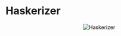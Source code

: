 # Haskerizer
<p align="center">
  <img src="https://ibb.co/mbbWmd" alt="Haskerizer" border="0"><width="350"/>
</p>
